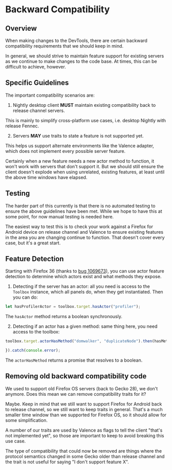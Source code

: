 # Backward Compatibility

## Overview

When making changes to the DevTools, there are certain backward compatibility requirements that we should keep in mind.

In general, we should strive to maintain feature support for existing servers as we continue to make changes to the code base. At times, this can be difficult to achieve, however.

## Specific Guidelines

The important compatibility scenarios are:

1. Nightly desktop client **MUST** maintain existing compatibility back to release channel servers.

This is mainly to simplify cross-platform use cases, i.e. desktop Nightly with release Fennec.

2. Servers **MAY** use traits to state a feature is not supported yet.

This helps us support alternate environments like the Valence adapter, which does not implement every possible server feature.

Certainly when a new feature needs a new actor method to function, it won't work with servers that don't support it. But we should still ensure the client doesn't explode when using unrelated, existing features, at least until the above time windows have elapsed.

## Testing

The harder part of this currently is that there is no automated testing to ensure the above guidelines have been met. While we hope to have this at some point, for now manual testing is needed here.

The easiest way to test this is to check your work against a Firefox for Android device on release channel and Valence to ensure existing features in the area you are changing continue to function. That doesn't cover every case, but it's a great start.

## Feature Detection

Starting with Firefox 36 (thanks to [bug 1069673](https://bugzilla.mozilla.org/show_bug.cgi?id=1069673)), you can use actor feature detection to determine which actors exist and what methods they expose.

1. Detecting if the server has an actor: all you need is access to the `Toolbox` instance, which all panels do, when they get instantiated. Then you can do:

```js
let hasProfilerActor = toolbox.target.hasActor("profiler");
```

The `hasActor` method returns a boolean synchronously.

2. Detecting if an actor has a given method: same thing here, you need access to the toolbox:

```js
toolbox.target.actorHasMethod("domwalker", "duplicateNode").then(hasMethod => {

}).catch(console.error);
```

The `actorHasMethod` returns a promise that resolves to a boolean.

## Removing old backward compatibility code

We used to support old Firefox OS servers (back to Gecko 28), we don't anymore. Does this mean we can remove compatibility traits for it?

Maybe. Keep in mind that we still want to support Firefox for Android back to release channel, so we still want to keep traits in general. That's a much smaller time window than we supported for Firefox OS, so it should allow for some simplification.

A number of our traits are used by Valence as flags to tell the client "that's not implemented yet", so those are important to keep to avoid breaking this use case.

The type of compatibility that could now be removed are things where the protocol semantics changed in some Gecko older than release channel and the trait is not useful for saying "I don't support feature X".
